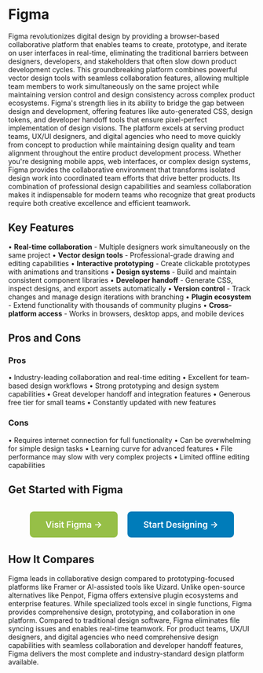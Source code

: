 # Figma

Figma revolutionizes digital design by providing a browser-based collaborative platform that enables teams to create, prototype, and iterate on user interfaces in real-time, eliminating the traditional barriers between designers, developers, and stakeholders that often slow down product development cycles. This groundbreaking platform combines powerful vector design tools with seamless collaboration features, allowing multiple team members to work simultaneously on the same project while maintaining version control and design consistency across complex product ecosystems. Figma's strength lies in its ability to bridge the gap between design and development, offering features like auto-generated CSS, design tokens, and developer handoff tools that ensure pixel-perfect implementation of design visions. The platform excels at serving product teams, UX/UI designers, and digital agencies who need to move quickly from concept to production while maintaining design quality and team alignment throughout the entire product development process. Whether you're designing mobile apps, web interfaces, or complex design systems, Figma provides the collaborative environment that transforms isolated design work into coordinated team efforts that drive better products. Its combination of professional design capabilities and seamless collaboration makes it indispensable for modern teams who recognize that great products require both creative excellence and efficient teamwork.

## Key Features

• **Real-time collaboration** - Multiple designers work simultaneously on the same project
• **Vector design tools** - Professional-grade drawing and editing capabilities
• **Interactive prototyping** - Create clickable prototypes with animations and transitions
• **Design systems** - Build and maintain consistent component libraries
• **Developer handoff** - Generate CSS, inspect designs, and export assets automatically
• **Version control** - Track changes and manage design iterations with branching
• **Plugin ecosystem** - Extend functionality with thousands of community plugins
• **Cross-platform access** - Works in browsers, desktop apps, and mobile devices

## Pros and Cons

### Pros
• Industry-leading collaboration and real-time editing
• Excellent for team-based design workflows
• Strong prototyping and design system capabilities
• Great developer handoff and integration features
• Generous free tier for small teams
• Constantly updated with new features

### Cons
• Requires internet connection for full functionality
• Can be overwhelming for simple design tasks
• Learning curve for advanced features
• File performance may slow with very complex projects
• Limited offline editing capabilities

## Get Started with Figma

<div style="text-align: center; margin: 2rem 0;">
  <a href="https://www.figma.com" target="_blank" rel="noopener noreferrer" style="display: inline-block; background: #96BF47; color: white; padding: 1rem 2rem; text-decoration: none; border-radius: 8px; font-weight: 600; font-size: 1.1rem; margin-right: 1rem;">Visit Figma →</a>
  <a href="https://www.figma.com/signup" target="_blank" rel="noopener noreferrer" style="display: inline-block; background: #007cba; color: white; padding: 1rem 2rem; text-decoration: none; border-radius: 8px; font-weight: 600; font-size: 1.1rem;">Start Designing →</a>
</div>

## How It Compares

Figma leads in collaborative design compared to prototyping-focused platforms like Framer or AI-assisted tools like Uizard. Unlike open-source alternatives like Penpot, Figma offers extensive plugin ecosystems and enterprise features. While specialized tools excel in single functions, Figma provides comprehensive design, prototyping, and collaboration in one platform. Compared to traditional design software, Figma eliminates file syncing issues and enables real-time teamwork. For product teams, UX/UI designers, and digital agencies who need comprehensive design capabilities with seamless collaboration and developer handoff features, Figma delivers the most complete and industry-standard design platform available.